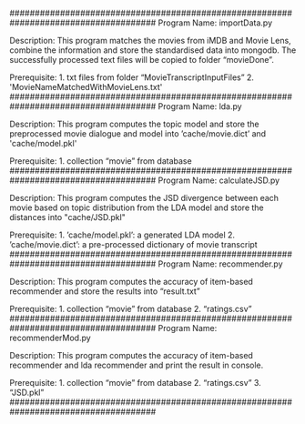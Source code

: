 #####################################################################################
Program Name: importData.py 

Description: This program matches the movies from iMDB and Movie Lens, combine the information and store the standardised data into mongodb. The successfully processed text files will be copied to folder “movieDone”.

Prerequisite:  1. txt files from folder “MovieTranscriptInputFiles”
		2. 'MovieNameMatchedWithMovieLens.txt'
#####################################################################################
Program Name: lda.py 

Description: This program computes the topic model and store the preprocessed movie dialogue and model into ’cache/movie.dict’ and 'cache/model.pkl'

Prerequisite:  1. collection “movie” from database
#####################################################################################
Program Name: calculateJSD.py 

Description: This program computes the JSD divergence between each movie based on 
topic distribution from the LDA model and store the distances into "cache/JSD.pkl"

Prerequisite:  1. ’cache/model.pkl’: a generated LDA model
		2. ’cache/movie.dict’: a pre-processed dictionary of movie transcript
#####################################################################################
Program Name: recommender.py 

Description: This program computes the accuracy of item-based recommender and store the results into “result.txt”

Prerequisite:  1. collection “movie” from database
		2. “ratings.csv”
#####################################################################################
Program Name: recommenderMod.py 

Description: This program computes the accuracy of item-based recommender and lda recommender and print the result in console.

Prerequisite:  1. collection “movie” from database
		2. “ratings.csv”
		3. “JSD.pkl”
#####################################################################################

